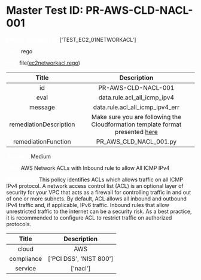 



# Master Test ID: PR-AWS-CLD-NACL-001


***<font color="white">Master Snapshot Id:</font>*** ['TEST_EC2_01NETWORKACL']

***<font color="white">type:</font>*** rego

***<font color="white">rule:</font>*** file([ec2networkacl.rego])  
  
  
  
  

|Title|Description|
| :---: | :---: |
|id|PR-AWS-CLD-NACL-001|
|eval|data.rule.acl_all_icmp_ipv4|
|message|data.rule.acl_all_icmp_ipv4_err|
|remediationDescription|Make sure you are following the Cloudformation template format presented <a href='https://docs.aws.amazon.com/AWSCloudFormation/latest/UserGuide/aws-resource-ec2-network-acl-entry.html' target='_blank'>here</a>|
|remediationFunction|PR_AWS_CLD_NACL_001.py|


***<font color="white">Severity:</font>*** Medium

***<font color="white">Title:</font>*** AWS Network ACLs with Inbound rule to allow All ICMP IPv4

***<font color="white">Description:</font>*** This policy identifies ACLs which allows traffic on all ICMP IPv4 protocol. A network access control list (ACL) is an optional layer of security for your VPC that acts as a firewall for controlling traffic in and out of one or more subnets. By default, ACL allows all inbound and outbound IPv4 traffic and, if applicable, IPv6 traffic. Inbound rules that allow unrestricted traffic to the internet can be a security risk. As a best practice, it is recommended to configure ACL to restrict traffic on authorized protocols.  
  
  

|Title|Description|
| :---: | :---: |
|cloud|AWS|
|compliance|['PCI DSS', 'NIST 800']|
|service|['nacl']|



[ec2networkacl.rego]: https://github.com/prancer-io/prancer-compliance-test/tree/master/aws/cloud/ec2networkacl.rego
